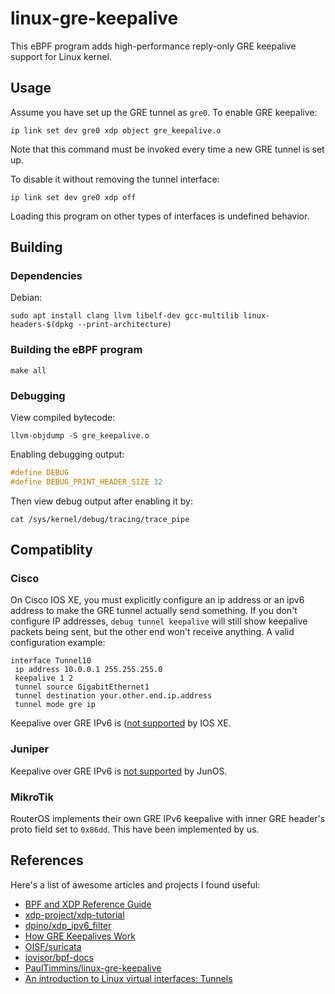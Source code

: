 # linux-gre-keepalive

This eBPF program adds high-performance reply-only GRE keepalive support for Linux kernel.

## Usage

Assume you have set up the GRE tunnel as `gre0`. To enable GRE keepalive:

```shell
ip link set dev gre0 xdp object gre_keepalive.o
```

Note that this command must be invoked every time a new GRE tunnel is set up.

To disable it without removing the tunnel interface:

```shell
ip link set dev gre0 xdp off
```

Loading this program on other types of interfaces is undefined behavior.

## Building

### Dependencies

Debian:

```shell
sudo apt install clang llvm libelf-dev gcc-multilib linux-headers-$(dpkg --print-architecture)
```

### Building the eBPF program

```shell
make all
```

### Debugging

View compiled bytecode:

```shell
llvm-objdump -S gre_keepalive.o
```

Enabling debugging output:

```c
#define DEBUG
#define DEBUG_PRINT_HEADER_SIZE 32
```

Then view debug output after enabling it by:

```shell
cat /sys/kernel/debug/tracing/trace_pipe
```

## Compatiblity

### Cisco

On Cisco IOS XE, you must explicitly configure an ip address or an ipv6 address to make the GRE tunnel actually send something. If you don't configure IP addresses, `debug tunnel keepalive` will still show keepalive packets being sent, but the other end won't receive anything. A valid configuration example:

```
interface Tunnel10
 ip address 10.0.0.1 255.255.255.0
 keepalive 1 2
 tunnel source GigabitEthernet1
 tunnel destination your.other.end.ip.address
 tunnel mode gre ip
```

Keepalive over GRE IPv6 is ([not supported](https://www.cisco.com/c/en/us/td/docs/ios-xml/ios/interface/configuration/xe-16-6/ir-xe-16-6-book/ir-gre-ipv6-tunls-xe.html#GUID-B8369497-671A-4B51-A749-A81971011A29) by IOS XE.

### Juniper

Keepalive over GRE IPv6 is [not supported](https://www.juniper.net/documentation/en_US/junos/topics/concept/gre-keepalive-time-overview.html) by JunOS.

### MikroTik

RouterOS implements their own GRE IPv6 keepalive with inner GRE header's proto field set to `0x86dd`. This have been implemented by us.

## References

Here's a list of awesome articles and projects I found useful:

* [BPF and XDP Reference Guide](https://docs.cilium.io/en/latest/bpf/)
* [xdp-project/xdp-tutorial](https://github.com/xdp-project/xdp-tutorial)
* [dpino/xdp_ipv6_filter](https://github.com/dpino/xdp_ipv6_filter)
* [How GRE Keepalives Work](https://www.cisco.com/c/en/us/support/docs/ip/generic-routing-encapsulation-gre/63760-gre-keepalives-63760.html)
* [OISF/suricata](https://github.com/OISF/suricata)
* [iovisor/bpf-docs](https://github.com/iovisor/bpf-docs)
* [PaulTimmins/linux-gre-keepalive](https://github.com/PaulTimmins/linux-gre-keepalive)
* [An introduction to Linux virtual interfaces: Tunnels](https://developers.redhat.com/blog/2019/05/17/an-introduction-to-linux-virtual-interfaces-tunnels/)